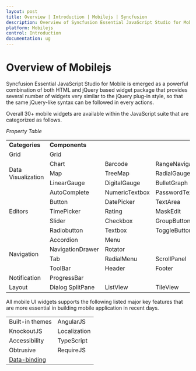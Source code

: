 ```yaml
---
layout: post
title: Overview | Introduction | Mobilejs | Syncfusion
description: Overview of Syncfusion Essential JavaScript Studio for Mobile is emerged as a powerful combination of both HTML and jQuery.
platform: Mobilejs
control: Introduction
documentation: ug
---
```



# Overview of Mobilejs

Syncfusion Essential JavaScript Studio for Mobile is emerged as a powerful combination of both HTML and jQuery based widget package that provides several number of widgets very similar to the jQuery plug-in style, so that the same jQuery-like syntax can be followed in every actions.

Overall 30+ mobile widgets are available within the JavaScript suite that are categorized as follows.

_Property Table_

<table>
<tr>
<td>
<b>Categories</b></td><td colspan = "3">
<b>Components</b></td></tr>
<tr>
<td>
Grid</td><td colspan = "3">
Grid</td></tr>
<tr>
<td rowspan = "3">
Data Visualization</td><td>
Chart</td><td>
Barcode</td><td>
RangeNavigator</td></tr>
<tr>
<td>
Map</td><td>
TreeMap</td><td>
RadialGauge</td></tr>
<tr>
<td>
LinearGauge</td><td>
DigitalGauge</td><td>
BulletGraph</td></tr>
<tr>
<td rowspan = "5">
Editors</td><td>
AutoComplete</td><td>
NumericTextbox</td><td>
PasswordTextbox</td></tr>
<tr>
<td>
Button</td><td>
DatePicker</td><td>
TextArea</td></tr>
<tr>
<td>
TimePicker</td><td>
Rating</td><td>
MaskEdit</td></tr>
<tr>
<td>
Slider</td><td>
Checkbox</td><td>
GroupButton</td></tr>
<tr>
<td>
Radiobutton</td><td>
Textbox</td><td>
ToggleButton</td></tr>
<tr>
<td rowspan = "4">
Navigation</td><td>
Accordion</td><td>
Menu</td><td>
</td></tr>
<tr>
<td>
NavigationDrawer</td><td>
Rotator</td><td>
</td></tr>
<tr>
<td>
Tab</td><td>
RadialMenu</td><td>
ScrollPanel</td></tr>
<tr>
<td>
ToolBar</td><td>
Header</td><td>
Footer</td></tr>
<tr>
<td>
Notification</td><td>
ProgressBar</td><td colspan = "2">
</td></tr>
<tr>
<td>
Layout</td><td>
Dialog SplitPane</td><td>
ListView</td><td>
TileView</td></tr>
</table>
All mobile UI widgets supports the following listed major key features that are more essential in building mobile application in recent days.

<table>
<tr>
<td>
Built-in themes</td><td>
AngularJS</td></tr>
<tr>
<td>
KnockoutJS</td><td>
Localization</td></tr>
<tr>
<td>
Accessibility</td><td>
TypeScript</td></tr>
<tr>
<td>
Obtrusive</td><td>
RequireJS</td></tr>
<tr>
<td>
<a href=http://help.syncfusion.com/js/datamanager/data-binding>Data-binding</a></td><td>
</td></tr>
</table>


